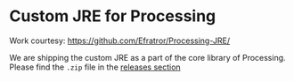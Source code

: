 # Custom JRE for Processing

Work courtesy: https://github.com/Efratror/Processing-JRE/

We are shipping the custom JRE as a part of the core library of Processing. Please find the `.zip` file in the [releases section](https://github.com/diyaayay/processing4.3JRE/releases/tag/v0.2)

